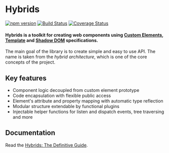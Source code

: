 # Hybrids

[![npm version](https://badge.fury.io/js/hybrids.svg)](https://badge.fury.io/js/hybrids)
[![Build Status](https://travis-ci.org/hybridsjs/hybrids.svg?branch=master)](https://travis-ci.org/hybridsjs/hybrids)
[![Coverage Status](https://coveralls.io/repos/github/hybridsjs/hybrids/badge.svg?branch=master)](https://coveralls.io/github/hybridsjs/hybrids?branch=master)

#### Hybrids is a toolkit for creating web components using [Custom Elements](https://www.w3.org/TR/custom-elements/), [Template](https://www.w3.org/TR/html-templates/) and [Shadow DOM](https://w3c.github.io/webcomponents/spec/shadow/) specifications. 

The main goal of the library is to create simple and easy to use API. The name is taken from the *hybrid architecture*, which is one of the core concepts of the project.

## Key features

* Component logic decoupled from custom element prototype 
* Code encapsulation with flexible public access
* Element's attribute and property mapping with automatic type reflection
* Modular structure extendable by functional plugins
* Injectable helper functions for listen and dispatch events, tree traversing and more

## Documentation

Read the [Hybrids: The Definitive Guide](https://hybrids.gitbooks.io/the-definitive-guide/content/).


